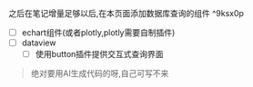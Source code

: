 
之后在笔记增量足够以后,在本页面添加数据库查询的组件 ^9ksx0p

- [ ] echart组件(或者plotly,plotly需要自制插件)
- [ ] dataview 
	- [ ] 使用button插件提供交互式查询界面

>绝对要用AI生成代码的呀,自己可写不来